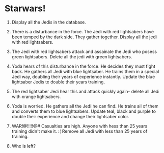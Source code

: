 # Starwars!

1. Display all the Jedis in the database. 

2. There is a disturbance in the force. The Jedi with red lightsabers have been temped by the dark side. They gather together. Display all the jedi with red lightsabers. 

3. The Jedi with red lightsabers attack and assainate the Jedi who posess green lightsabers. Delete all the jedi with green lightsabers.

4. Yoda hears of this disturbance in the force. He decides they must fight back. He gathers all Jedi with blue lightsaber. He trains them in a special Jedi way, doubling their years of experience instantly. Update the blue lightsaber Jedis to double their years training. 

5. The red lightsaber Jedi hear this and attack quickly again- delete all Jedi with orange lightsabers. 

6. Yoda is worried. He gathers all the Jedi he can find. He trains all of them and converts them to blue lightsabers. Update teal, black and purple to double their experience and change their lightsaber color. 

7. WAR!@!!!!!@# Casualties are high. Anyone with hess than 25 years training didn't make it. :( Remove all Jedi with less than 25 years of training. 

8. Who is left?